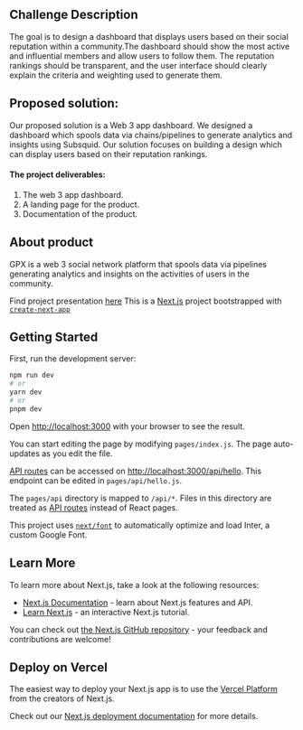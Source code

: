 ## Challenge Description
The goal is to design a dashboard that displays users based on their social reputation within a community.The dashboard should show the most active and influential members and allow users to follow them. The reputation rankings should be transparent, and the user interface should clearly explain the criteria and weighting used to generate them.

## Proposed solution:
Our proposed solution is a Web 3 app dashboard. We designed a dashboard which spools data via chains/pipelines to generate analytics and insights using Subsquid. Our solution focuses on building a design which can display users based on their reputation rankings. 

#### The project deliverables:
1. The web 3 app dashboard. 
2. A landing page for the product.
3. Documentation of the product. 

## About product
GPX is a web 3 social network platform that spools data via pipelines generating analytics and insights on the activities of users in the community. 

Find project presentation [here](https://www.canva.com/design/DAFa0i94iIk/6N1yAFz9oYBS2v9sjyzQuQ/editutm_content=DAFa0i94iIk&utm_campaign=designshare&utm_medium=link2&utm_source=sharebutton)
This is a [Next.js](https://nextjs.org/) project bootstrapped with [`create-next-app`](https://github.com/vercel/next.js/tree/canary/packages/create-next-app)


## Getting Started

First, run the development server:

```bash
npm run dev
# or
yarn dev
# or
pnpm dev
```

Open [http://localhost:3000](http://localhost:3000) with your browser to see the result.

You can start editing the page by modifying `pages/index.js`. The page auto-updates as you edit the file.

[API routes](https://nextjs.org/docs/api-routes/introduction) can be accessed on [http://localhost:3000/api/hello](http://localhost:3000/api/hello). This endpoint can be edited in `pages/api/hello.js`.

The `pages/api` directory is mapped to `/api/*`. Files in this directory are treated as [API routes](https://nextjs.org/docs/api-routes/introduction) instead of React pages.

This project uses [`next/font`](https://nextjs.org/docs/basic-features/font-optimization) to automatically optimize and load Inter, a custom Google Font.

## Learn More

To learn more about Next.js, take a look at the following resources:

- [Next.js Documentation](https://nextjs.org/docs) - learn about Next.js features and API.
- [Learn Next.js](https://nextjs.org/learn) - an interactive Next.js tutorial.

You can check out [the Next.js GitHub repository](https://github.com/vercel/next.js/) - your feedback and contributions are welcome!

## Deploy on Vercel

The easiest way to deploy your Next.js app is to use the [Vercel Platform](https://vercel.com/new?utm_medium=default-template&filter=next.js&utm_source=create-next-app&utm_campaign=create-next-app-readme) from the creators of Next.js.

Check out our [Next.js deployment documentation](https://nextjs.org/docs/deployment) for more details.

